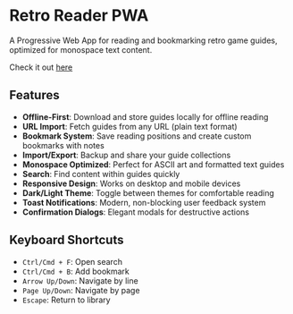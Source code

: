 # Retro Reader PWA

A Progressive Web App for reading and bookmarking retro game guides, optimized for monospace text content.

Check it out [here](https://brettmcginnis.github.io/retro-reader-pwa/)

## Features

- **Offline-First**: Download and store guides locally for offline reading
- **URL Import**: Fetch guides from any URL (plain text format)
- **Bookmark System**: Save reading positions and create custom bookmarks with notes
- **Import/Export**: Backup and share your guide collections
- **Monospace Optimized**: Perfect for ASCII art and formatted text guides
- **Search**: Find content within guides quickly
- **Responsive Design**: Works on desktop and mobile devices
- **Dark/Light Theme**: Toggle between themes for comfortable reading
- **Toast Notifications**: Modern, non-blocking user feedback system
- **Confirmation Dialogs**: Elegant modals for destructive actions

## Keyboard Shortcuts

- `Ctrl/Cmd + F`: Open search
- `Ctrl/Cmd + B`: Add bookmark
- `Arrow Up/Down`: Navigate by line
- `Page Up/Down`: Navigate by page
- `Escape`: Return to library
